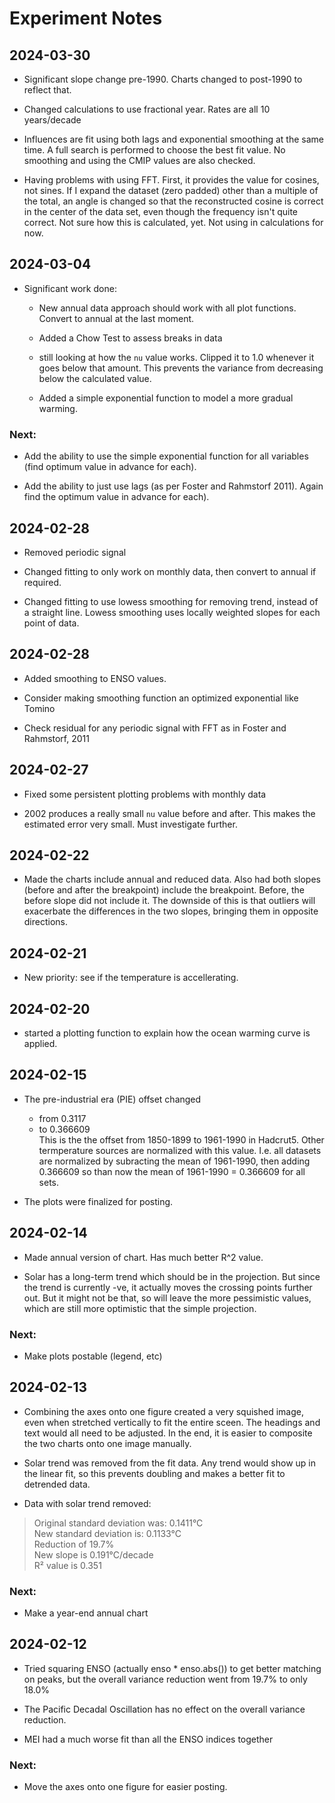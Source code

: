 # Experiment Notes

## 2024-03-30

* Significant slope change pre-1990. Charts changed to post-1990 to reflect 
  that.

* Changed calculations to use fractional year. Rates are all 10 years/decade

* Influences are fit using both lags and exponential smoothing at the same
  time. A full search is performed to choose the best fit value. No smoothing
  and using the CMIP values are also checked.

* Having problems with using FFT. First, it provides the value for cosines, 
  not sines. If I expand the dataset (zero padded) other than a multiple of
  the total, an angle is changed so that the reconstructed cosine is correct
  in the center of the data set, even though the frequency isn't quite 
  correct. Not sure how this is calculated, yet. Not using in calculations for
  now. 

## 2024-03-04

* Significant work done:

    * New annual data approach should work with all plot functions. Convert
      to annual at the last moment.
    
    * Added a Chow Test to assess breaks in data
    
    * still looking at how the `nu` value works. Clipped it to 1.0 
      whenever it goes below that amount. This prevents the variance
      from decreasing below the calculated value.
      
    * Added a simple exponential function to model a more gradual
      warming.

### Next:

* Add the ability to use the simple exponential function for all 
  variables (find optimum value in advance for each).
  
* Add the ability to just use lags (as per Foster and Rahmstorf 2011).
  Again find the optimum value in advance for each).

## 2024-02-28

* Removed periodic signal

* Changed fitting to only work on monthly data, then convert to annual if
  required.
  
* Changed fitting to use lowess smoothing for removing trend, instead of a
  straight line. Lowess smoothing uses locally weighted slopes for each
  point of data.

## 2024-02-28

* Added smoothing to ENSO values.

* Consider making smoothing function an optimized exponential like Tomino

* Check residual for any periodic signal with FFT as in Foster and 
  Rahmstorf, 2011

## 2024-02-27

* Fixed some persistent plotting problems with monthly data

* 2002 produces a really small `nu` value before and after. This makes the 
  estimated error very small. Must investigate further.

## 2024-02-22

* Made the charts include annual and reduced data. Also had both slopes (before
  and after the breakpoint) include the breakpoint. Before, the before slope did 
  not include it. The downside of this is that outliers will exacerbate the 
  differences in the two slopes, bringing them in opposite directions.

## 2024-02-21

* New priority: see if the temperature is accellerating.

## 2024-02-20

* started a plotting function to explain how the ocean warming curve is applied.

## 2024-02-15

* The pre-industrial era (PIE) offset changed  
    * from 0.3117  
    * to 0.366609  
  This is the the offset from 1850-1899 to 1961-1990 in Hadcrut5. Other termperature
  sources are normalized with this value. I.e. all datasets are normalized by
  subracting the mean of 1961-1990, then adding 0.366609 so than now the mean
  of 1961-1990 = 0.366609 for all sets.
  
* The plots were finalized for posting.

## 2024-02-14

* Made annual version of chart. Has much better R^2 value.

* Solar has a long-term trend which should be in the projection. But since the
trend is currently -ve, it actually moves the crossing points further out. But
it might not be that, so will leave the more pessimistic values, which are still
more optimistic that the simple projection.

### Next:

* Make plots postable (legend, etc)

## 2024-02-13

* Combining the axes onto one figure created a very squished image, even when
stretched vertically to fit the entire sceen. The headings and text would all
need to be adjusted. In the end, it is easier to composite the two charts onto
one image manually.

* Solar trend was removed from the fit data. Any trend would show up in the
linear fit, so this prevents doubling and makes a better fit to detrended 
data.

* Data with solar trend removed:  
> Original standard deviation was: 0.1411°C  
> New standard deviation is: 0.1133°C  
> Reduction of 19.7%  
> New slope is 0.191°C/decade  
> R² value is 0.351  

### Next:

* Make a year-end annual chart

## 2024-02-12

* Tried squaring ENSO (actually enso * enso.abs()) to get better matching on
peaks, but the overall variance reduction went from 19.7% to only 18.0%

* The Pacific Decadal Oscillation has no effect on the overall variance
reduction.

* MEI had a much worse fit than all the ENSO indices together

### Next:

* Move the axes onto one figure for easier posting.
